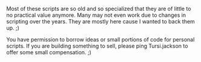 Most of these scripts are so old and so specialized that they are of little to no practical value anymore. Many may not even work due to changes in scripting over the years. They are mostly here cause I wanted to back them up. ;)

You have permission to borrow ideas or small portions of code for personal scripts. If you are building something to sell, please ping Tursi.jackson to offer some small compensation. ;)
